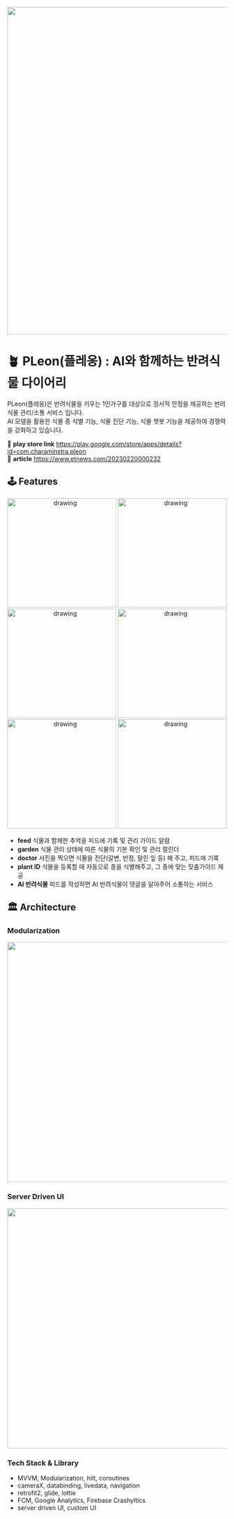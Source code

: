 <p align="center">
<img src="https://user-images.githubusercontent.com/62279741/230766858-ddcd55a2-b7c7-4a93-9952-94a075f707a5.png" width="750px">
</p>

# 🪴 PLeon(플레옹) : AI와 함께하는 반려식물 다이어리
PLeon(플레옹)은 반려식물을 키우는 1인가구를 대상으로 정서적 안정을 제공하는 반려식물 관리/소통 서비스 입니다.   
AI 모델을 활용한 식물 종 식별 기능, 식물 진단 기능, 식물 챗봇 기능을 제공하여 경쟁력을 강화하고 있습니다.

🔗 **play store link** https://play.google.com/store/apps/details?id=com.charaminstra.pleon   
🔗 **article** https://www.etnews.com/20230220000232

## 🕹 Features
<p align="center">
<img src="https://user-images.githubusercontent.com/62279741/230766999-2dcc23a0-35e0-48df-97ad-e57b0595680a.png" alt="drawing" width="250px" />
<img src="https://user-images.githubusercontent.com/62279741/230767045-d09fc825-3b55-4e2f-869e-9dfa53ab9006.png" alt="drawing" width="250px" />
<img src="https://user-images.githubusercontent.com/62279741/230767108-fd208973-5a84-4c2c-806d-a1e9967fe307.png" alt="drawing" width="250px" />
<img src="https://user-images.githubusercontent.com/62279741/230767057-d499dd15-8690-46d1-87d1-63dbdea3baef.png" alt="drawing" width="250px" />
<img src="https://user-images.githubusercontent.com/62279741/230767106-1ab2b438-7e73-492f-9671-3a3b18db3af1.png" alt="drawing" width="250px" />
<img src="https://user-images.githubusercontent.com/62279741/230767113-1841fce7-ca53-46d8-ab9e-0bc552cb1e82.png" alt="drawing" width="250px" /></br>
</p>

- **feed** 식물과 함께한 추억을 피드에 기록 및 관리 가이드 알람
- **garden** 식물 관리 상태에 따른 식물의 기분 확인 및 관리 캘린더
- **doctor** 사진을 찍으면 식물을 진단(갈변, 반점, 말린 잎 등) 해 주고, 피드에 기록
- **plant ID** 식물을 등록할 때 자동으로 종을 식별해주고, 그 종에 맞는 맞춤가이드 제공
- **AI 반려식물** 피드를 작성하면 AI 반려식물이 댓글을 달아주어 소통하는 서비스


## 🏛 Architecture
### Modularization
<p align="center">
<img src="https://user-images.githubusercontent.com/62279741/230767554-c74a1c56-4bd6-4930-9d2c-414237adef90.png" width="550px">
</p>


### Server Driven UI
<p align="center">
<img src="https://user-images.githubusercontent.com/62279741/230767589-177ac063-d01d-4011-9f4c-306e16fe5ca5.png" width="550px">
</p>

### Tech Stack & Library
- MVVM, Modularization, hilt, coroutines
- cameraX, databinding, livedata, navigation
- retrofit2, glide, lottie
- FCM, Google Analytics, Firebase Crashyltics
- server driven UI, custom UI



